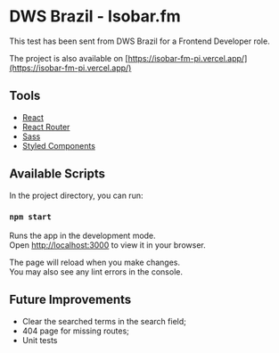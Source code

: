# DWS Brazil - Isobar.fm

This test has been sent from DWS Brazil for a Frontend Developer role.

The project is also available on [https://isobar-fm-pi.vercel.app/](https://isobar-fm-pi.vercel.app/)

## Tools

- [React](https://react.dev/)
- [React Router](https://reactrouter.com/en/main)
- [Sass](https://sass-lang.com/)
- [Styled Components](https://styled-components.com/)

## Available Scripts

In the project directory, you can run:

### `npm start`

Runs the app in the development mode.\
Open [http://localhost:3000](http://localhost:3000) to view it in your browser.

The page will reload when you make changes.\
You may also see any lint errors in the console.

## Future Improvements

- Clear the searched terms in the search field;
- 404 page for missing routes;
- Unit tests